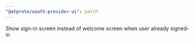 ```yaml
---
"@atproto/oauth-provider-ui": patch
---
```


Show sign-in screen instead of welcome screen when user already signed-in
